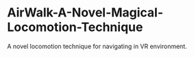 # AirWalk-A-Novel-Magical-Locomotion-Technique
A novel locomotion technique for navigating in VR environment.

